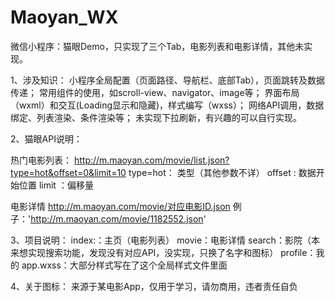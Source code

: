 # Maoyan_WX
微信小程序：猫眼Demo，只实现了三个Tab，电影列表和电影详情，其他未实现。

1、涉及知识：
小程序全局配置（页面路径、导航栏、底部Tab），页面跳转及数据传递；
常用组件的使用，如scroll-view、navigator、image等；
界面布局（wxml）和交互(Loading显示和隐藏)，样式编写（wxss）；
网络API调用，数据绑定、列表渲染、条件渲染等；
未实现下拉刷新，有兴趣的可以自行实现。

2、猫眼API说明：

热门电影列表：
http://m.maoyan.com/movie/list.json?type=hot&offset=0&limit=10
type=hot： 类型（其他参数不详）
offset : 数据开始位置
limit ：偏移量

电影详情
http://m.maoyan.com/movie/对应电影ID.json
例子：'http://m.maoyan.com/movie/1182552.json'

3、项目说明：
index:：主页（电影列表）
movie：电影详情
search：影院（本来想实现搜索功能，发现没有对应API，没实现，只换了名字和图标）
profile：我的
app.wxss：大部分样式写在了这个全局样式文件里面

4、关于图标：
来源于某电影App，仅用于学习，请勿商用，违者责任自负
